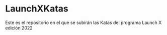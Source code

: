 # LaunchXKatas
Este es el repositorio en el que se subirán las Katas del programa Launch X edición 2022
